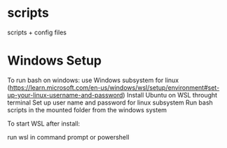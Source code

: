 # scripts
scripts + config files

# Windows Setup
To run bash on windows: use Windows subsystem for linux (https://learn.microsoft.com/en-us/windows/wsl/setup/environment#set-up-your-linux-username-and-password)
Install Ubuntu on WSL throught terminal
Set up user name and password for linux subsystem
Run bash scripts in the mounted folder from the windows system

To start WSL after install:

run wsl in command prompt or powershell
